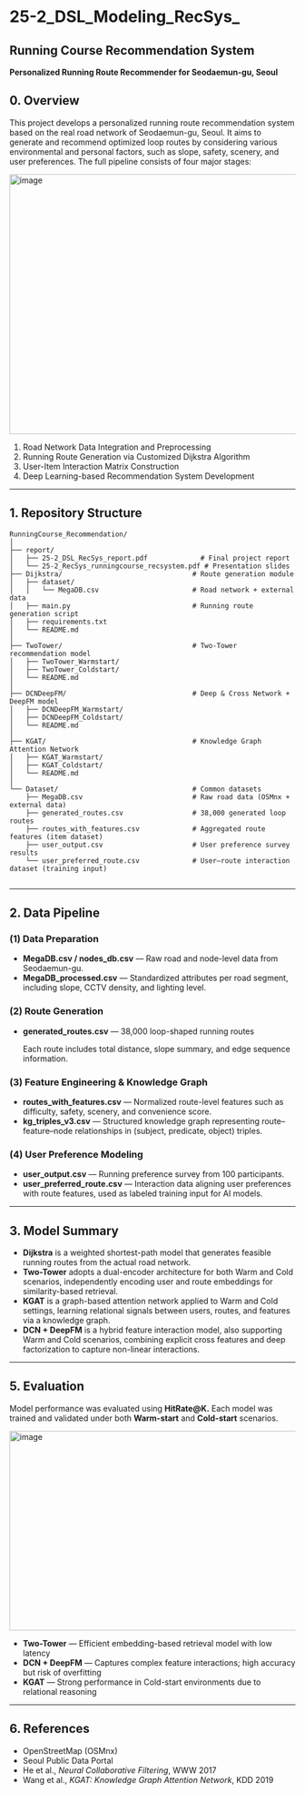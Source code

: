 # 25-2_DSL_Modeling_RecSys_

## **Running Course Recommendation System**

**Personalized Running Route Recommender for Seodaemun-gu, Seoul**

## **0. Overview**
This project develops a personalized running route recommendation system based on the real road network of Seodaemun-gu, Seoul.
It aims to generate and recommend optimized loop routes by considering various environmental and personal factors, such as slope, safety, scenery, and user preferences.
The full pipeline consists of four major stages:

<img width="940" height="457" alt="image" src="https://github.com/user-attachments/assets/b694df1e-fe0c-48f3-8bf2-a37dc519707a" />

1. Road Network Data Integration and Preprocessing
2. Running Route Generation via Customized Dijkstra Algorithm
3. User-Item Interaction Matrix Construction
4. Deep Learning-based Recommendation System Development

---

## **1. Repository Structure**

```
RunningCourse_Recommendation/
│
├── report/
│   ├── 25-2_DSL_RecSys_report.pdf             # Final project report
│   └── 25-2_RecSys_runningcourse_recsystem.pdf # Presentation slides
├── Dijkstra/                                # Route generation module
│   ├── dataset/
│   │   └── MegaDB.csv                       # Road network + external data
│   ├── main.py                              # Running route generation script
│   ├── requirements.txt
│   └── README.md
│
├── TwoTower/                                # Two-Tower recommendation model
│   ├── TwoTower_Warmstart/
│   ├── TwoTower_Coldstart/
│   └── README.md
│
├── DCNDeepFM/                               # Deep & Cross Network + DeepFM model
│   ├── DCNDeepFM_Warmstart/
│   ├── DCNDeepFM_Coldstart/
│   └── README.md
│
├── KGAT/                                    # Knowledge Graph Attention Network
│   ├── KGAT_Warmstart/
│   ├── KGAT_Coldstart/
│   └── README.md
│
└── Dataset/                                 # Common datasets
    ├── MegaDB.csv                           # Raw road data (OSMnx + external data)
    ├── generated_routes.csv                 # 38,000 generated loop routes
    ├── routes_with_features.csv             # Aggregated route features (item dataset)
    ├── user_output.csv                      # User preference survey results
    └── user_preferred_route.csv             # User–route interaction dataset (training input)


```

---

## **2. Data Pipeline**

### **(1) Data Preparation**

- **MegaDB.csv / nodes_db.csv** — Raw road and node-level data from Seodaemun-gu.
- **MegaDB_processed.csv** — Standardized attributes per road segment, including slope, CCTV density, and lighting level.

### **(2) Route Generation**

- **generated_routes.csv** — 38,000 loop-shaped running routes
    
    Each route includes total distance, slope summary, and edge sequence information.
    

### **(3) Feature Engineering & Knowledge Graph**

- **routes_with_features.csv** — Normalized route-level features such as difficulty, safety, scenery, and convenience score.
- **kg_triples_v3.csv** — Structured knowledge graph representing route–feature–node relationships in (subject, predicate, object) triples.

### **(4) User Preference Modeling**

- **user_output.csv** — Running preference survey from 100 participants.
- **user_preferred_route.csv** — Interaction data aligning user preferences with route features, used as labeled training input for AI models.

---

## **3. Model Summary**

- **Dijkstra** is a weighted shortest-path model that generates feasible running routes from the actual road network.
- **Two-Tower** adopts a dual-encoder architecture for both Warm and Cold scenarios, independently encoding user and route embeddings for similarity-based retrieval.
- **KGAT** is a graph-based attention network applied to Warm and Cold settings, learning relational signals between users, routes, and features via a knowledge graph.
- **DCN + DeepFM** is a hybrid feature interaction model, also supporting Warm and Cold scenarios, combining explicit cross features and deep factorization to capture non-linear interactions.


---

## **5. Evaluation**

Model performance was evaluated using **HitRate@K.**
Each model was trained and validated under both **Warm-start** and **Cold-start** scenarios.

<img width="810" height="351" alt="image" src="https://github.com/user-attachments/assets/4743b52a-50e6-41db-b4f5-c4121b76ef06" />

- **Two-Tower** — Efficient embedding-based retrieval model with low latency
- **DCN + DeepFM** — Captures complex feature interactions; high  accuracy but risk of overfitting
- **KGAT** — Strong performance in Cold-start environments due to relational reasoning

---

## **6. References**

- OpenStreetMap (OSMnx)
- Seoul Public Data Portal
- He et al., *Neural Collaborative Filtering*, WWW 2017
- Wang et al., *KGAT: Knowledge Graph Attention Network*, KDD 2019
